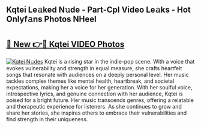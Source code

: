 ## Kqtei Le𝚊ked N𝚞de - Part-CpI Video Le𝚊ks - Hot Onlyf𝚊ns Photos NHeel

# <h2><a href="http://ac28200.deff.icu/?id=Kqtei">🔗 New 👉🔴 Kqtei VIDEO Photos</a></h2>

[![Kqtei N𝚞des](https://i.imgur.com/rIISA9y.gif)](http://ac28200.deff.icu/?id=Kqtei)
Kqtei is a rising star in the indie-pop scene. With a voice that evokes vulnerability and strength in equal measure, she crafts heartfelt songs that resonate with audiences on a deeply personal level. Her music tackles complex themes like mental health, heartbreak, and societal expectations, making her a voice for her generation. With her soulful voice, introspective lyrics, and genuine connection with her audience, Kqtei is poised for a bright future. Her music transcends genres, offering a relatable and therapeutic experience for listeners. As she continues to grow and share her stories, she inspires others to embrace their vulnerabilities and find strength in their uniqueness.
